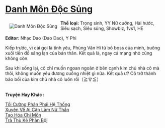 <a href="https://utruyen.com/danh-mon-doc-sung/17063/" title="Danh Môn Độc Sủng"><h1>Danh Môn Độc Sủng</h1></a><div style="display:table"><img align="right" style="float: left; padding: 10px;" src="https://utruyen.com/images/story/200x260/danh-mon-doc-sung.jpg" alt="Danh Môn Độc Sủng"><b>Thể loại:</b> Trọng sinh, YY Nữ cường, Hài hước, Siêu sạch, Siêu sủng, Showbiz, 1vs1, HE<p></p><b>Editor: </b>Nhạc Dao (Dao Dao), Y Phi<p></p>Kiếp trước, vì cái gọi là tình yêu, Phùng Vân Hi từ bỏ boss của mình, buông xuôi tiền đồ sáng lạn của bản thân. Kết quả là, ngay cả mạng nhỏ cũng không còn.<p></p>Sau khi sống lại, cô chỉ muốn ngoan ngoãn ở bên cạnh kim chủ nhà cô mà thôi, không muốn yêu đương cuồng nhiệt gì nữa. Kết quả ư? Cô trở thành bảo bối của kim chủ nhà cô luôn rồi（≧∇≦）</div><p><br><b>Truyện Hay Khác :</b></p><a href="https://utruyen.com/toi-cuong-phan-phai-he-thong/16829/" alt="Tối Cường Phản Phái Hệ Thống">Tối Cường Phản Phái Hệ Thống</a><br/><a href="https://github.com/quanluxury/ngontinhhot/tree/master/truyenhay/19539/" alt="Xuyên Về Ai Cập Làm Nữ Thần">Xuyên Về Ai Cập Làm Nữ Thần</a><br/><a href="https://github.com/quanluxury/truyenhot/tree/master/truyenhay/5467/" alt="Tạo Hóa Chi Môn">Tạo Hóa Chi Môn</a><br/><a href="https://www.wattpad.com/story/208180862-tr%E1%BA%A3-th%C3%B9-k%E1%BA%BB-ph%E1%BA%A3n-b%E1%BB%99i" alt="Trả Thù Kẻ Phản Bội">Trả Thù Kẻ Phản Bội</a><br/>